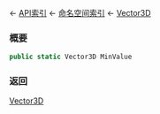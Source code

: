 ← [API索引](Api-Index) ← [命名空间索引](Namespace-Index) ← [Vector3D](VRageMath.Vector3D)

### 概要

```csharp
public static Vector3D MinValue
```

### 返回

[Vector3D](VRageMath.Vector3D)

